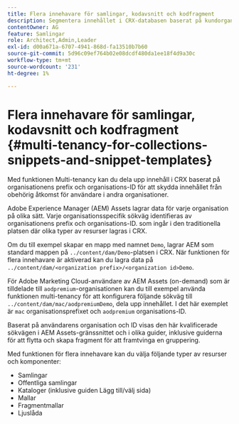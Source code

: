 ```yaml
---
title: Flera innehavare för samlingar, kodavsnitt och kodfragment
description: Segmentera innehållet i CRX-databasen baserat på kundorganisationen för att förhindra obehörig åtkomst.
contentOwner: AG
feature: Samlingar
role: Architect,Admin,Leader
exl-id: d00a671a-6707-4941-868d-fa13510b7b60
source-git-commit: 5d96c09ef764b02e08dcdf480da1ee18f4d9a30c
workflow-type: tm+mt
source-wordcount: '231'
ht-degree: 1%

---
```


# Flera innehavare för samlingar, kodavsnitt och kodfragment {#multi-tenancy-for-collections-snippets-and-snippet-templates}

Med funktionen Multi-tenancy kan du dela upp innehåll i CRX baserat på organisationens prefix och organisations-ID för att skydda innehållet från obehörig åtkomst för användare i andra organisationer.

Adobe Experience Manager (AEM) Assets lagrar data för varje organisation på olika sätt. Varje organisationsspecifik sökväg identifieras av organisationens prefix och organisations-ID.
som ingår i den traditionella platsen där olika typer av resurser lagras i CRX.

Om du till exempel skapar en mapp med namnet `Demo`, lagrar AEM som standard mappen på `../content/dam/Demo`-platsen i CRX. När funktionen för flera innehavare är aktiverad kan du lagra data på `../content/dam/<organization prefix>/<organization id>Demo`.

För Adobe Marketing Cloud-användare av AEM Assets (on-demand) som är tilldelade till `aodpremium`-organisationen kan du till exempel använda funktionen multi-tenancy för att konfigurera följande sökväg till `../content/dam/mac/aodpremiumDemo`, dela upp innehållet. I det här exemplet är `mac` organisationsprefixet och `aodpremium` organisations-ID.

Baserat på användarens organisation och ID visas den här kvalificerade sökvägen i AEM Assets-gränssnittet och i olika guider, inklusive guiderna för att flytta och skapa fragment för att framtvinga en gruppering.

Med funktionen för flera innehavare kan du välja följande typer av resurser och komponenter:

* Samlingar
* Offentliga samlingar
* Kataloger (inklusive guiden Lägg till/välj sida)
* Mallar
* Fragmentmallar
* Ljuslåda
